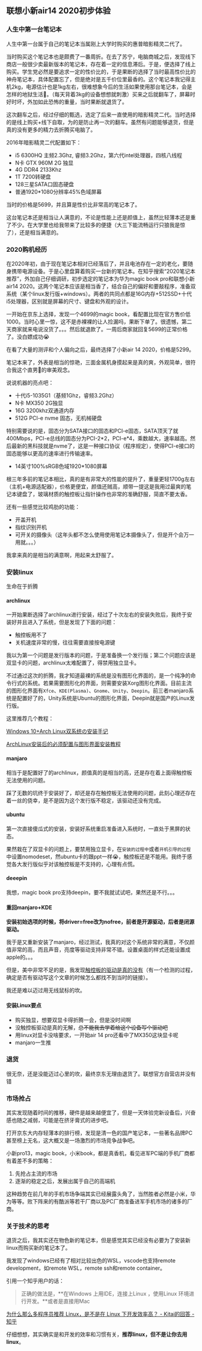 ## 联想小新air14 2020初步体验



### 人生中第一台笔记本

人生中第一台属于自己的笔记本当属刚上大学时购买的惠普暗影精灵二代了。

当时购买这个笔记本也是颇费了一番周折。在去了苏宁，电脑商城之后，发现线下商店一般很少卖最新版本的笔记本，存在着一定的信息滞后。于是，便选择了线上购买。学生党必然是要追求一定的性价比的，于是果断的选择了当时最高性价比的神舟笔记本，具体配置忘了，但是绝对是五千价位里最香的。这个笔记本我记得主机2kg，电源估计也是1kg左右，很难想象今后的生活如果使用那台笔记本，会是怎样的地狱生活:triumph:。（每天背着3kg的设备想想就刺激）买来之后就翻车了，屏幕时好时坏，外加如此恐怖的重量，当时果断就退货了。

这次翻车之后，经过仔细的甄选，选定了后来一直使用的暗影精灵二代。当时选择的是线上购买+线下自取，为的是防止再一次的翻车。虽然有问题能够退货，但是真的没有更多的精力去折腾买电脑了。

2016年暗影精灵二代配置如下：

+ i5 6300HQ 主频2.3Ghz, 睿频3.2Ghz，第六代intel处理器，四核八线程
+ N卡 GTX 960M 2G 独显
+ 4G DDR4 2133Khz
+ 1T 7200转硬盘
+ 128三星SATA口固态硬盘
+ 普通1920\*1080分辨率45%色域屏幕

当时的价格是5699，并且算是性价比非常高的笔记本了。

这台笔记本还是相当让人满意的，不论是性能上还是颜值上，虽然比轻薄本还是重了不少。在大学里也给我带来了比较多的便捷（大三下能流畅运行只狼我是惊了），还是相当满意的。



### 2020购机经历

在2020年初，由于现在笔记本相对已经落后了，并且电池存在一定的老化，要随身携带电源设备。于是心里盘算着购买一台新的笔记本。在知乎搜索“2020笔记本推荐”，外加自己仔细调研，初步选定的笔记本为华为magic book pro和联想小新air14 2020。这两个笔记本应该是相当香了，结合自己的偏好和要敲程序，准备双系统（某个linux发行版+windows）。两者的共同点都是16G内存+512SSD+十代i5处理器，区别就是屏幕的尺寸、键盘和外观的设计。

一开始在京东上选择，发现一个4699的magic book，看配置比现在官方售价低1000。当时心里一惊，这不是赤裸裸的让人捡漏吗，果断下单了。很遗憾，第二天商家就来电说没货了。。。然后就退款了。一周后商家就回复5699的正常价格了。没白嫖成功:sob:

在看了大量的测评和个人偏向之后，最终选择了小新air 14 2020，价格是5299。



笔记本来了，外表是相当的惊艳，三面金属机身摸起来是真的爽，外观简单，很符合我这个直男:boy:的审美观念。

说说机器的亮点吧：

+ 十代i5-1035G1（基频1Ghz，睿频3.2Ghz）
+ N卡 MX350 2G独显
+ 16G 3200khz双通道内存
+ 512G PCI-e nvme 固态，无机械硬盘

特别需要说的是，固态分为SATA接口的固态和PCI-e固态，SATA顶天了就400Mbps，PCI-e总线的固态分为PCI-2\*2，PCI-e\*4，乘数越大，速率越高。然后最新的黑科技就是nvme了，这是一种接口协议（程序规定），使得PCI-e接口的固态能够以更高的速率进行传输速率。

+ 14英寸100%sRGB色域1920\*1080屏幕

根三年多前的笔记本相比，真的是有非常大的性能的提升了，重量更轻1700g左右（主机+电源适配器），价格更便宜，颜值还贼高，顺带一提这是我用过最爽的笔记本键盘了，玻璃材质的触控板让指针操作也非常的准确舒服，简直不要太香。



还有一些感觉比较鸡肋的功能：

+ 开盖开机
+ 指纹识别开机
+ 可开关的摄像头（这年头都不怎么使用使用笔记本摄像头了，但是开个会万一用就。。。）

我拿来真的是相当的满意啊，用起来太舒服了。



### 安装linux

生命在于折腾

#### archlinux

一开始果断选择了archlinux进行安装，经过了十次左右的安装失败后，我终于安装好并且进入了系统，但是发现了下面的问题：

+ 触控板用不了
+ 关机速度非常的慢，往往需要直接按电源键

我以为第一个问题是发行版本的问题，于是准备换一个发行版；第二个问题应该是双显卡的问题，archlinux太难配置了，得禁用独立显卡。

不过通过这次的折腾，我才知道最裸的系统是没有图形化界面的，是一个纯净的命令行式的系统。若果需要图形化的界面，则需要安装Xorg图形化界面。目前主流的图形化界面有`Xfce`、`KDE(Plasma)`、`Gnome`、`Unity`、`Deepin`。前三者manjaro系统是配置好了的，Unity系统是Ubuntu的图形化界面，Deepin就是国产的Linux发行版。

这里推荐几个教程：

[Windows 10+Arch Linux双系统の安装手记](<https://spiritx.xyz/139.html>)

[ArchLinux安装后的必须配置与图形界面安装教程](<https://www.viseator.com/2017/05/19/arch_setup/>)



#### manjaro

相当于是配置好了的archlinux，颜值真的是相当的高，还是存在着上面得触控板无法使用的问题。

踩了无数的坑终于安装好了，却还是存在触控板无法使用的问题，此刻心理还存在着一丝的侥幸，是不是因为这个发行版不稳定，该驱动还没有完成。

#### ubuntu

第一次直接傻瓜式的安装，安装好系统重启准备进入系统时，一直处于黑屏的状态。

果然栽在了双显卡的问题上，要禁用独立显卡，在`安装的过程中`或者`开机引导的过程`中设置nomodeset，然ubuntu卡的跟ppt一样:sob:，触控板还是不能用。我终于感觉各大发行版似乎对该触控板是不支持的，心理有点慌。

#### deeepin

我想，magic book pro支持deepin，要不我就试试吧，果然还是不行。。。

#### 重回manjaro+KDE

__安装初始选项的时候，将driver=free改为nofree，前者是开源驱动，后者是闭源驱动。__

我于是又重新安装了manjaro，经过测试，我真的对这个系统非常的满意，不仅颜值非常的高，而且声音，亮度等驱动支持非常不错。设置桌面的样式还能设置成apple的。。。

但是，美中非常不足的是，我发现[触控板的驱动是真的没有](<https://askubuntu.com/questions/1041820/touchpad-not-working-on-ubuntu-18-04>)（有一个检测的过程，确定是否有驱动写这个文章的时候怎么都找不到当时的链接）。

我还是难以迈过用无线鼠标的坎。



#### 安装Linux要点

+ 购买独显，想要双显卡得折腾一会，但是没时间啊
+ 没触控板驱动是真的无解，~~总不能我去学着给这个设备写个驱动吧~~
+ 用linux对显卡没啥要求，一开始air 14 pro还看中了MX350这块显卡呢
+ manjaro一生推



### 退货

很无奈，还是没能迈过心里的坎，最终京东无理由退货了。联想官方自营店并没有错

### 市场抢占

其实发现随着时间的推移，硬件是越来越便宜了，但是一天体验完新设备后，兴奋感也随之减弱，可能是在挤牙膏式的进步吧。

打开京东大内存轻薄本的排行榜，发现是清一色的国产笔记本，一些著名品牌PC甚至榜上无名，这大概又是一场激烈的市场竞争战争吧。

小新pro13，magic book，小米book，都是真香机，看见进军PC端的手机厂商都有着差不多的策略：

1. 先抢占主流的市场
2. 逐渐的稳定之后，发展出属于自己的高端机

这种趋势在前几年的手机市场争端其实已经展露头角了，当然胜者必然是小米，华为等等。败下阵来的有酷派等若干厂商以及PC厂商准备进军手机市场的诸多的厂商。





### 关于技术的思考



退货之后，我其实还在物色新的笔记本，但是感觉其实已经没有必要为了安装新linux而购买新的笔记本了。

我发现了windows已经有了相对比较出色的WSL，vscode也支持remote development，如remote WSL，remote ssh和remote container。

引用一个知乎用户的话：

>正确的做法是，**在Windows 上用IDE，连接上Linux ，使用Linux 环境进行开发。**或者是直接用Mac

[为什么那么多程序员推荐 Linux，是不是在 Linux 下开发效率高？ - Kitai的回答 - 知乎](https://www.zhihu.com/question/338866630/answer/777852125)

仔细想想，其实确实是和开发的效率和习惯有关，__推荐linux，但不是让你去用linux__。


